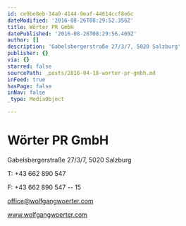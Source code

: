 ```yaml
---
id: ce9be8eb-34a9-4144-9eaf-44614ccf8e6c
dateModified: '2016-08-26T08:29:52.356Z'
title: Wörter PR GmbH
datePublished: '2016-08-26T08:29:56.469Z'
author: []
description: 'Gabelsbergerstraße 27/3/7, 5020 Salzburg'
publisher: {}
via: {}
starred: false
sourcePath: _posts/2016-04-18-worter-pr-gmbh.md
inFeed: true
hasPage: false
inNav: false
_type: MediaObject

---
```

# Wörter PR GmbH

Gabelsbergerstraße 27/3/7, 5020 Salzburg

T: +43 662 890 547

F: +43 662 890 547 -- 15

office@wolfgangwoerter.com

www.wolfgangwoerter.com